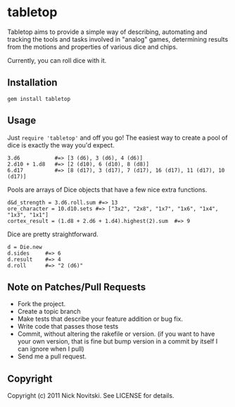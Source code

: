 # tabletop

Tabletop aims to provide a simple way of describing, automating and tracking the tools and tasks involved in "analog" games, determining results from the motions and properties of various dice and chips.

Currently, you can roll dice with it.

## Installation

    gem install tabletop

## Usage

Just `require 'tabletop'` and off you go!  The easiest way to create a pool of dice is exactly the way you'd expect.

    3.d6           #=> [3 (d6), 3 (d6), 4 (d6)]
    2.d10 + 1.d8   #=> [2 (d10), 6 (d10), 8 (d8)]
    6.d17          #=> [8 (d17), 3 (d17), 7 (d17), 16 (d17), 11 (d17), 10 (d17)]
    
Pools are arrays of Dice objects that have a few nice extra functions.

    d&d_strength = 3.d6.roll.sum #=> 13
    ore_character = 10.d10.sets #=> ["3x2", "2x8", "1x7", "1x6", "1x4", "1x3", "1x1"]
    cortex_result = (1.d8 + 2.d6 + 1.d4).highest(2).sum  #=> 9
    
Dice are pretty straightforward.

    d = Die.new
    d.sides     #=> 6
    d.result    #=> 4
    d.roll      #=> "2 (d6)"

## Note on Patches/Pull Requests
 
* Fork the project.
* Create a topic branch
* Make tests that describe your feature addition or bug fix.
* Write code that passes those tests
* Commit, without altering the rakefile or version.
  (if you want to have your own version, that is fine but bump version in a commit by itself I can ignore when I pull)
* Send me a pull request.

## Copyright

Copyright (c) 2011 Nick Novitski. See LICENSE for details.
